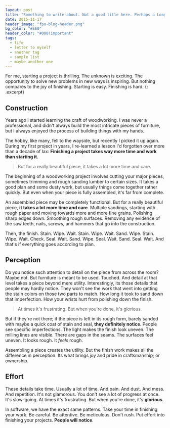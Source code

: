 ```yaml
---
layout: post
title: "Something to write about. Not a good title here. Perhaps a Longer title that wraps."
date: 2015-11-17
header_image: "fpo-blog-header.png"
bg_color: "#EE0"
header_color: "#000!important"
tags:
  - life
  - letter to myself
  - another tag
  - sample list
  - maybe another one
---
```


For me, starting a project is thrilling. The unknown is exciting. The opportunity to solve new problems in new ways is inspiring. But nothing compares to the joy of finishing. Starting is easy. Finishing is hard.
{: .excerpt}

## Construction
Years ago I started learning the craft of woodworking. I was never a professional, and didn't always build the most intricate pieces of furniture, but I always enjoyed the process of building things with my hands.

The hobby, like many, fell to the wayside, but recently I picked it up again. During my first project in years, I re-learned a lesson I'd forgotten over more than a decade of lax: **Finishing a project takes way more time and work than starting it.**

<blockquote class="pullquote qr">
But for a really beautiful piece, it takes a lot more time and care.
</blockquote>

The beginning of a woodworking project involves cutting your major pieces, sometimes trimming and rough sanding lumber to certain sizes. It takes a good plan and some dusty work, but usually things come together rather quickly. But even when your piece is fully assembled, it's far from complete.

An assembled piece may be completely functional. But for a really beautiful piece, **it takes a lot more time and care**. Multiple sandings, starting with rough paper and moving towards more and more fine grains. Polishing sharp edges down. Smoothing rough surfaces. Removing any evidence of the saw teeth, nails, screws, and hammers that go into the construction.

Then, the finish. Stain. Wipe. Wait. Stain. Wipe. Wait. Sand. Wipe. Stain. Wipe. Wait. Check. Seal. Wait. Sand. Wipe. Seal. Wait. Sand. Seal. Wait. And that's if everything goes according to plan.

## Perception

Do you notice such attention to detail on the piece from across the room? Maybe not. But furniture is meant to be used. Touched. And detail at that level takes a piece beyond mere utility. Interestingly, its those details that people may hardly notice.  They won't see the work that went into getting the stain colors on those two parts to match. How long it took to sand down that imperfection. How your wrists hurt from polishing down the finish.

<blockquote class="pullquote ql">
At times it's frustrating. But when you're done, it's glorious.
</blockquote>

But if they're not there; if the piece is left in its rough form, barely sanded with maybe a quick coat of stain and seal, **they definitely notice**. People see specific imperfections. The light makes the finish look uneven. The milling lines are visible. There are gaps in the seams. The surfaces feel uneven. It looks rough. It *feels* rough.

Assembling a piece creates the utility. But the finish work makes all the difference in perception. Its what brings joy and pride in craftsmanship; or ownership.

## Effort

These details take time. Usually a lot of time. And pain. And dust. And mess. And repetition. It's not glamorous. You don't see a lot of progress at once. It's slow-going. At times it's frustrating. But when you're done, it's **glorious**.

In software, we have the exact same patterns. Take your time in finishing your work. Be careful. Be attentive. Be meticulous. Don't rush. Put effort into finishing your projects. **People will notice**.
